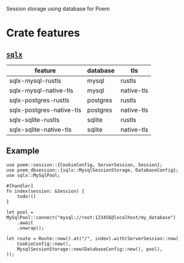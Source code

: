 Session storage using database for Poem

# Crate features

## [`sqlx`](https://crates.io/crates/sqlx)

| feature                   | database | tls        |
|---------------------------|----------|------------|
| sqlx-mysql-rustls         | mysql    | rustls     |
| sqlx-mysql-native-tls     | mysql    | native-tls |
| sqlx-postgres-rustls      | postgres | rustls     |
| sqlx-postgres-native-tls  | postgres | native-tls |
| sqlx-sqlite-rustls        | sqlite   | rustls     |
| sqlx-sqlite-native-tls    | sqlite   | native-tls |

## Example

```rust,ignore
use poem::session::{CookieConfig, ServerSession, Session};
use poem_dbsession::{sqlx::MysqlSessionStorage, DatabaseConfig};
use sqlx::MySqlPool;

#[handler]
fn index(session: &Session) {
    todo!()
}

let pool = MySqlPool::connect("mysql://root:123456@localhost/my_database")
    .await
    .unwrap();

let route = Route::new().at("/", index).with(ServerSession::new(
    CookieConfig::new(),
    MysqlSessionStorage::new(DatabaseConfig::new(), pool),
));
```
